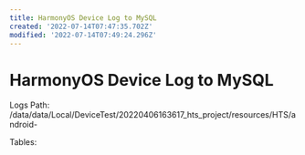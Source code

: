 ```yaml
---
title: HarmonyOS Device Log to MySQL
created: '2022-07-14T07:47:35.702Z'
modified: '2022-07-14T07:49:24.296Z'
---
```


# HarmonyOS Device Log to MySQL

Logs Path:
/data/data/Local/DeviceTest/20220406163617_hts_project/resources/HTS/android-

Tables:


